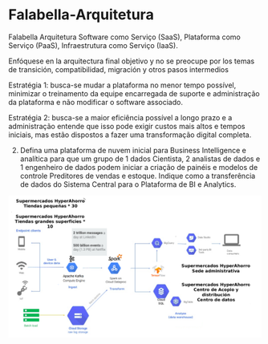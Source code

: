 # Falabella-Arquitetura
Falabella Arquitetura
Software como Serviço (SaaS), 
Plataforma como Serviço (PaaS),
Infraestrutura como Serviço (IaaS).

Enfóquese en la arquitectura final objetivo y no se preocupe por los temas de transición, compatibilidad, migración y otros pasos intermedios

Estratégia 1: busca-se mudar a plataforma no menor tempo possível, minimizar o treinamento da equipe encarregada de
suporte e administração da plataforma e não modificar o software associado. 

Estratégia 2: busca-se a maior eficiência possível a longo prazo e a administração entende que isso pode exigir custos mais altos
e tempos iniciais, mas estão dispostos a fazer uma transformação digital completa.

2. Defina uma plataforma de nuvem inicial para Business Intelligence e analítica para que um grupo de 1 dados
Cientista, 2 analistas de dados e 1 engenheiro de dados podem iniciar a criação de painéis e modelos de controle
Preditores de vendas e estoque. Indique como a transferência de dados do Sistema Central para o
Plataforma de BI e Analytics.

![](arquitetura.png)


